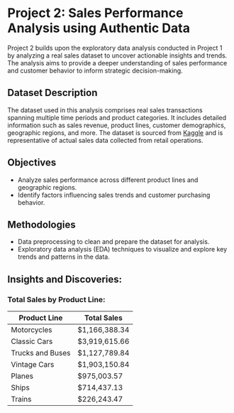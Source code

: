 Project 2: Sales Performance Analysis using Authentic Data
=========================================================

Project 2 builds upon the exploratory data analysis conducted in Project 1 by analyzing a real sales dataset to uncover actionable insights and trends. The analysis aims to provide a deeper understanding of sales performance and customer behavior to inform strategic decision-making.

## Dataset Description
The dataset used in this analysis comprises real sales transactions spanning multiple time periods and product categories. It includes detailed information such as sales revenue, product lines, customer demographics, geographic regions, and more. The dataset is sourced from  [Kaggle](https://www.kaggle.com/datasets/kyanyoga/sample-sales-data) and is representative of actual sales data collected from retail operations. 


Objectives
----------
- Analyze sales performance across different product lines and geographic regions.
- Identify factors influencing sales trends and customer purchasing behavior.

Methodologies
-------------
- Data preprocessing to clean and prepare the dataset for analysis.
- Exploratory data analysis (EDA) techniques to visualize and explore key trends and patterns in the data.

## Insights and Discoveries:

### Total Sales by Product Line:

| Product Line | Total Sales      | 
|--------------|------------------|
| Motorcycles      | $1,166,388.34|
| Classic Cars     | $3,919,615.66|
| Trucks and Buses | $1,127,789.84|
| Vintage Cars     | $1,903,150.84|
| Planes           | $975,003.57  |
| Ships            | $714,437.13  |
| Trains           | $226,243.47  |


